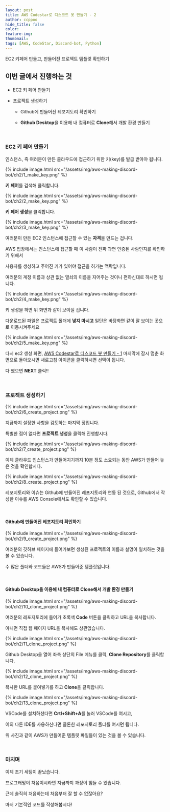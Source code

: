 ```yaml
---
layout: post
title: AWS Codestar로 디스코드 봇 만들기 - 2
author: ccppoo
hide_title: false
color:
feature-img:
thumbnail:
tags: [AWS, CodeStar, Discord-bot, Python]
---
```


EC2 키페어 만들고, 만들어진 프로젝트 탬플릿 확인하기

## 이번 글에서 진행하는 것

- EC2 키 페어 만들기

- 프로젝트 생성하기

  - Github에 만들어진 레포지토리 확인하기

  - **Github Desktop**을 이용해 내 컴퓨터로 **Clone**해서 개발 환경 만들기

<br>

### EC2 키 페어 만들기

인스턴스, 즉 여러분이 만든 클라우드에 접근하기 위한 키(key)를 발급 받아야 됩니다.

{% include image.html src="/assets/img/aws-making-discord-bot/ch2/1_make_key.png" %}

**키 페어**를 검색해 클릭합니다.

{% include image.html src="/assets/img/aws-making-discord-bot/ch2/2_make_key.png" %}

**키 페어 생성**을 클릭합니다.

{% include image.html src="/assets/img/aws-making-discord-bot/ch2/3_make_key.png" %}

여러분이 만든 EC2 인스턴스에 접근할 수 있는 **자격**을 만드는 겁니다.

AWS 입장에서는 인스턴스에 접근할 때 이 사람이 진짜 과연 인증된 사람인지를 확인하기 위해서

사용자를 생성하고 주어진 키가 있어야 접근을 허가는 맥락입니다.

여러분의 계정 이름과 상관 없는 열쇠의 이름을 지어주는 것이니 편하신대로 하시면 됩니다.

{% include image.html src="/assets/img/aws-making-discord-bot/ch2/4_make_key.png" %}

키 생성을 하면 위 화면과 같이 보이실 겁니다.

다운로드된 파일은 프로젝트 폴더에 **넣지 마시고** 일단은 바탕화면 같이 잘 보이는 곳으로 이동시켜주세요

{% include image.html src="/assets/img/aws-making-discord-bot/ch2/5_make_key.png" %}

다시 ec2 생성 화면, [AWS Codestar로 디스코드 봇 만들기 - 1](./2021-12-14-Discordbot-with-CodeStar-1.md)
마지막에 잠시 멈춘 화면으로 돌아오시면 새로고침 아이콘을 클릭하시면 선택이 됩니다.

다 했으면 **NEXT** 클릭!!

<br>

### 프로젝트 생성하기

{% include image.html src="/assets/img/aws-making-discord-bot/ch2/6_create_project.png" %}

지금까지 설정한 사항을 검토하는 마지막 장입니다.

특별한 점이 없다면 **프로젝트 생성**을 클릭해 진행합시다.

{% include image.html src="/assets/img/aws-making-discord-bot/ch2/7_create_project.png" %}

이제 클라우드 인스턴스가 만들어지기까지 10분 정도 소요되는 동안 AWS가 만들어 놓은 것을 확인합시다.

{% include image.html src="/assets/img/aws-making-discord-bot/ch2/8_create_project.png" %}

레포지토리와 이슈는 Github에 만들어진 레포지토리와 연동 된 것으로, Github에서 작성한 이슈를 AWS Console에서도 확인할 수 있습니다.

<br>

#### Github에 만들어진 레포지토리 확인하기

{% include image.html src="/assets/img/aws-making-discord-bot/ch2/9_create_project.png" %}

여러분의 깃허브 페이지에 들어가보면 생성된 프로젝트의 이름과 설명이 일치하는 것을 볼 수 있습니다.

수 많은 폴더와 코드들은 AWS가 만들어준 템플릿입니다.

<br>

#### Github Desktop을 이용해 내 컴퓨터로 Clone해서 개발 환경 만들기

{% include image.html src="/assets/img/aws-making-discord-bot/ch2/10_clone_project.png" %}

여러분의 레포지토리에 들어가 초록색 **Code** 버튼을 클릭하고 URL을 복사합니다.

아니면 직접 웹 페이지 URL을 복사해도 상관없습니다.

{% include image.html src="/assets/img/aws-making-discord-bot/ch2/11_clone_project.png" %}

Github Desktop을 열어 좌측 상단의 File 메뉴를 클릭, **Clone Repository**를 클릭합니다.

{% include image.html src="/assets/img/aws-making-discord-bot/ch2/12_clone_project.png" %}

복사한 URL를 붙여넣기를 하고 **Clone**을 클릭합니다.

{% include image.html src="/assets/img/aws-making-discord-bot/ch2/13_clone_project.png" %}

VSCode를 설치하셨다면 **Crtl+Shift+A**를 눌러 VSCode를 여시고,

이외 다른 IDE를 사용하신다면 클론한 레포지토리 폴더를 여시면 됩니다.

위 사진과 같이 AWS가 만들어준 템플릿 파일들이 있는 것을 볼 수 있습니다.

<br>

### 마치며

이제 초기 세팅이 끝났습니다.

프로그래밍이 처음이시라면 지금까지 과정이 힘들 수 있습니다.

근데 솔직히 처음하는데 처음부터 잘 할 수 없잖아요?

마저 기본적인 코드를 작성해봅시다!
